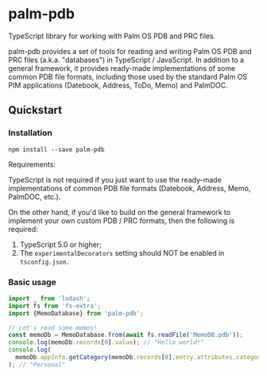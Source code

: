 # palm-pdb

TypeScript library for working with Palm OS PDB and PRC files.

palm-pdb provides a set of tools for reading and writing Palm OS PDB and PRC
files (a.k.a. "databases") in TypeScript / JavaScript. In addition to a general
framework, it provides ready-made implementations of some common PDB file
formats, including those used by the standard Palm OS PIM applications
(Datebook, Address, ToDo, Memo) and PalmDOC.

## Quickstart

### Installation

```
npm install --save palm-pdb
```

Requirements:

TypeScript is not required if you just want to use the ready-made
implementations of common PDB file formats (Datebook, Address, Memo, PalmDOC,
etc.).

On the other hand, if you'd like to build on the general framework to implement
your own custom PDB / PRC formats, then the following is required:

1. TypeScript 5.0 or higher;
2. The `experimentalDecorators` setting should NOT be enabled in `tsconfig.json`.

### Basic usage

```ts
import _ from 'lodash';
import fs from 'fs-extra';
import {MemoDatabase} from 'palm-pdb';

// Let's read some memos!
const memoDb = MemoDatabase.from(await fs.readFile('MemoDB.pdb'));
console.log(memoDb.records[0].value); // "Hello world!"
console.log(
  memoDb.appInfo.getCategory(memoDb.records[0].entry.attributes.category)
); // "Personal"
```

